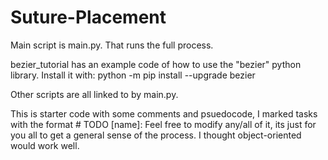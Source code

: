 # Suture-Placement

Main script is main.py. That runs the full process.

bezier_tutorial has an example code of how to use the "bezier" python library. Install it with:
python -m pip install --upgrade bezier

Other scripts are all linked to by main.py.

This is starter code with some comments and psuedocode, I marked tasks with the format # TODO [name]:
Feel free to modify any/all of it, its just for you all to get a general sense of the process. I thought object-oriented would work well.